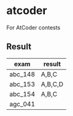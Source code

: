 # atcoder
For AtCoder contests

## Result

exam | result
---- | -----
abc_148 | A,B,C
abc_153 | A,B,C,D
abc_154 | A,B,C
agc_041 |
